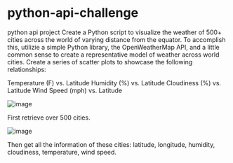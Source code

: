 # python-api-challenge
python api project
Create a Python script to visualize the weather of 500+ cities across the world of varying distance from the equator. To accomplish this, utilizie a simple Python library, the OpenWeatherMap API, and a little common sense to create a representative model of weather across world cities.
Create a series of scatter plots to showcase the following relationships:

Temperature (F) vs. Latitude
Humidity (%) vs. Latitude
Cloudiness (%) vs. Latitude
Wind Speed (mph) vs. Latitude

![image](https://user-images.githubusercontent.com/79819331/120253646-e8486780-c255-11eb-97a1-5ba0b6c2e60e.png)

First retrieve over 500 cities.

![image](https://user-images.githubusercontent.com/79819331/120253785-4ecd8580-c256-11eb-8903-3b26707fd392.png)

Then get all the information of these cities: latitude, longitude, humidity, cloudiness, temperature, wind speed.

